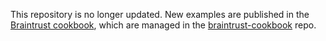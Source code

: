 This repository is no longer updated. New examples are published in the [Braintrust cookbook](https://www.braintrustdata.com/docs/cookbook), which are managed in the [braintrust-cookbook](https://github.com/braintrustdata/braintrust-cookbook) repo.
